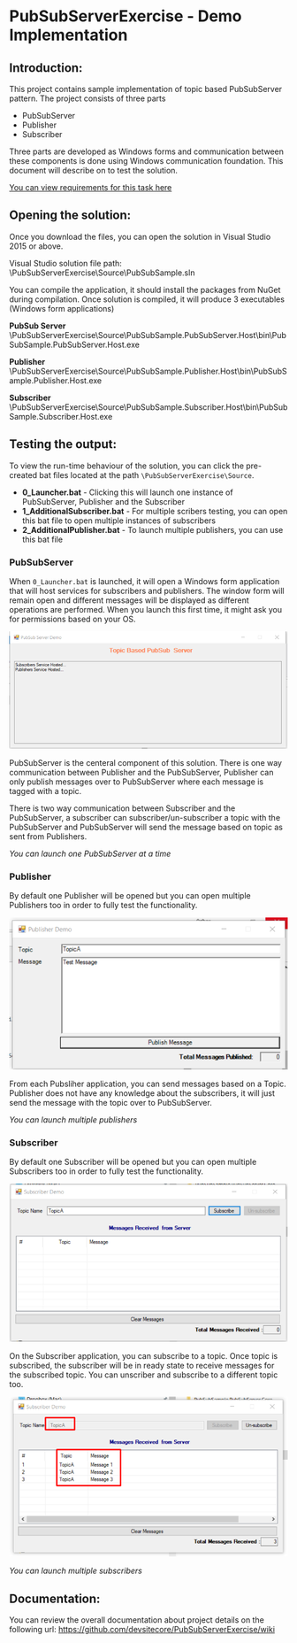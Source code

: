 # PubSubServerExercise - Demo Implementation

## Introduction:
This project contains sample implementation of topic based PubSubServer pattern. The project consists of three parts

 - PubSubServer
 - Publisher
 - Subscriber

Three parts are developed as Windows forms and communication between these components is done using Windows communication foundation. This document will describe on to test the solution.

[You can view requirements for this task here](https://github.com/devsitecore/PubSubServerExercise/blob/master/Requirements.md)

## Opening the solution:
Once you download the files, you can open the solution in Visual Studio 2015 or above.

Visual Studio solution file path: \PubSubServerExercise\Source\PubSubSample.sln

You can compile the application, it should install the packages from NuGet during compilation. Once solution is compiled, it will produce 3 executables (Windows form applications)

**PubSub Server**
\PubSubServerExercise\Source\PubSubSample.PubSubServer.Host\bin\PubSubSample.PubSubServer.Host.exe

**Publisher**
\PubSubServerExercise\Source\PubSubSample.Publisher.Host\bin\PubSubSample.Publisher.Host.exe

**Subscriber**
\PubSubServerExercise\Source\PubSubSample.Subscriber.Host\bin\PubSubSample.Subscriber.Host.exe
  
## Testing the output:
 To view the run-time behaviour of the solution, you can click the pre-created bat files located at the path `\PubSubServerExercise\Source`.
 
  - **0_Launcher.bat** - Clicking this will launch one instance of PubSubServer, Publisher and the Subscriber
  - **1_AdditionalSubscriber.bat** - For multiple scribers testing, you can open this bat file to open multiple instances of subscribers
  - **2_AdditionalPublisher.bat** - To launch multiple publishers, you can use this bat file

### PubSubServer
When `0_Launcher.bat` is launched, it will open a Windows form application that will host services for subscribers and publishers. The window form will remain open and different messages will be displayed as different operations are performed. When you launch this first time, it might ask you for permissions based on your OS.

![PubSubServer](https://github.com/devsitecore/PubSubServerExercise/raw/master/Documentation/pubsub-server.png?raw=true)

PubSubServer is the centeral component of this solution. There is one way communication between Publisher and the PubSubServer, Publisher can only publish messages over to PubSubServer where each message is tagged with a topic.

There is two way communication between Subscriber and the PubSubServer, a subscriber can subscriber/un-subscriber a topic with the PubSubServer and PubSubServer will send the message based on topic as sent from Publishers. 

*You can launch one PubSubServer at a time*

### Publisher
By default one Publisher will be opened but you can open multiple Publishers too in order to fully test the functionality.

![Publisher](https://github.com/devsitecore/PubSubServerExercise/raw/master/Documentation/publisher.png?raw=true)

From each Pubsliher application, you can send messages based on a Topic. Publisher does not have any knowledge about the subscribers, it will just send the message with the topic over to PubSubServer.

*You can launch multiple publishers*

### Subscriber
By default one Subscriber will be opened but you can open multiple Subscribers too in order to fully test the functionality.

![Subscriber](https://github.com/devsitecore/PubSubServerExercise/raw/master/Documentation/subscriber.png?raw=true)

On the Subscriber application, you can subscribe to a topic. Once topic is subscribed, the subscriber will be in ready state to receive messages for the subscribed topic. You can unscriber and subscribe to a different topic too.

![Subscriber](https://github.com/devsitecore/PubSubServerExercise/raw/master/Documentation/subscriber-messages.png?raw=true)

*You can launch multiple subscribers*

## Documentation:
You can review the overall documentation about project details on the following url: 
https://github.com/devsitecore/PubSubServerExercise/wiki

 

